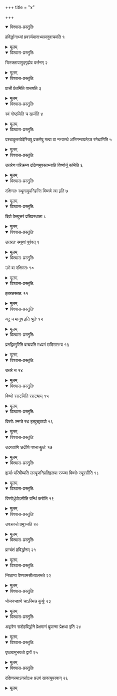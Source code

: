 +++
title = "४"

+++


<details open><summary>विश्वास-प्रस्तुतिः</summary>

हविर्द्धानाभ्यां प्रवर्त्त्यमानाभ्यामनुवाचयति १
</details>

<details><summary>मूलम्</summary>

हविर्द्धानाभ्यां प्रवर्त्त्यमानाभ्यामनुवाचयति १
</details>


<details open><summary>विश्वास-प्रस्तुतिः</summary>

त्रिरुक्तायामुद्गृह्येव वर्त्तनम् २
</details>

<details><summary>मूलम्</summary>

त्रिरुक्तायामुद्गृह्येव वर्त्तनम् २
</details>


<details open><summary>विश्वास-प्रस्तुतिः</summary>

प्राची प्रेतमिति वाचयति ३
</details>

<details><summary>मूलम्</summary>

प्राची प्रेतमिति वाचयति ३
</details>


<details open><summary>विश्वास-प्रस्तुतिः</summary>

स्वं गोष्ठमिति च खर्जति ४
</details>

<details><summary>मूलम्</summary>

स्वं गोष्ठमिति च खर्जति ४
</details>


<details open><summary>विश्वास-प्रस्तुतिः</summary>

पश्चादुत्तरवेदेस्त्रिषु प्रक्रमेषु मत्वा वा नभ्यस्थे अभिमन्त्रयतेऽत्र रमेथामिति ५
</details>

<details><summary>मूलम्</summary>

पश्चादुत्तरवेदेस्त्रिषु प्रक्रमेषु मत्वा वा नभ्यस्थे अभिमन्त्रयतेऽत्र रमेथामिति ५
</details>


<details open><summary>विश्वास-प्रस्तुतिः</summary>

उत्तरेण परिक्रम्य दक्षिणमुपस्तभ्नाति विष्णोर्नु कमिति ६
</details>

<details><summary>मूलम्</summary>

उत्तरेण परिक्रम्य दक्षिणमुपस्तभ्नाति विष्णोर्नु कमिति ६
</details>


<details open><summary>विश्वास-प्रस्तुतिः</summary>

दक्षिणतः स्थूणामुपनिहन्ति विष्णवे त्वा इति ७
</details>

<details><summary>मूलम्</summary>

दक्षिणतः स्थूणामुपनिहन्ति विष्णवे त्वा इति ७
</details>


<details open><summary>विश्वास-प्रस्तुतिः</summary>

दिवो वेत्त्युत्तरं प्रतिप्रस्थाता ८
</details>

<details><summary>मूलम्</summary>

दिवो वेत्त्युत्तरं प्रतिप्रस्थाता ८
</details>


<details open><summary>विश्वास-प्रस्तुतिः</summary>

उत्तरतः स्थूणां पूर्ववत् ९
</details>

<details><summary>मूलम्</summary>

उत्तरतः स्थूणां पूर्ववत् ९
</details>


<details open><summary>विश्वास-प्रस्तुतिः</summary>

उभे वा दक्षिणतः १०
</details>

<details><summary>मूलम्</summary>

उभे वा दक्षिणतः १०
</details>


<details open><summary>विश्वास-प्रस्तुतिः</summary>

इतरतस्ततः ११
</details>

<details><summary>मूलम्</summary>

इतरतस्ततः ११
</details>


<details open><summary>विश्वास-प्रस्तुतिः</summary>

यदु च मानुष इति श्रुतेः १२
</details>

<details><summary>मूलम्</summary>

यदु च मानुष इति श्रुतेः १२
</details>


<details open><summary>विश्वास-प्रस्तुतिः</summary>

प्रतद्विष्णुरिति वाचयति मध्यमं छदिरालभ्य १३
</details>

<details><summary>मूलम्</summary>

प्रतद्विष्णुरिति वाचयति मध्यमं छदिरालभ्य १३
</details>


<details open><summary>विश्वास-प्रस्तुतिः</summary>

उत्तरे च १४
</details>

<details><summary>मूलम्</summary>

उत्तरे च १४
</details>


<details open><summary>विश्वास-प्रस्तुतिः</summary>

विष्णो रराटमिति रराट्याम् १५
</details>

<details><summary>मूलम्</summary>

विष्णो रराटमिति रराट्याम् १५
</details>


<details open><summary>विश्वास-प्रस्तुतिः</summary>

विष्णोः श्नप्त्रे स्थ इत्युच्छ्राय्यौ १६
</details>

<details><summary>मूलम्</summary>

विष्णोः श्नप्त्रे स्थ इत्युच्छ्राय्यौ १६
</details>


<details open><summary>विश्वास-प्रस्तुतिः</summary>

उदगग्राणि छदींषि पश्चाच्छ्रुतेः १७
</details>

<details><summary>मूलम्</summary>

उदगग्राणि छदींषि पश्चाच्छ्रुतेः १७
</details>


<details open><summary>विश्वास-प्रस्तुतिः</summary>

द्वार्याः परिषीव्यति लस्पूजनिप्रतिहृतया रज्ज्वा विष्णोः स्यूरसीति १८
</details>

<details><summary>मूलम्</summary>

द्वार्याः परिषीव्यति लस्पूजनिप्रतिहृतया रज्ज्वा विष्णोः स्यूरसीति १८
</details>


<details open><summary>विश्वास-प्रस्तुतिः</summary>

विष्णोर्ध्रुवोऽसीति ग्रन्थिं करोति १९
</details>

<details><summary>मूलम्</summary>

विष्णोर्ध्रुवोऽसीति ग्रन्थिं करोति १९
</details>


<details open><summary>विश्वास-प्रस्तुतिः</summary>

उपक्रान्ते प्रमुञ्चति २०
</details>

<details><summary>मूलम्</summary>

उपक्रान्ते प्रमुञ्चति २०
</details>


<details open><summary>विश्वास-प्रस्तुतिः</summary>

प्राग्वंशं हविर्द्धानम् २१
</details>

<details><summary>मूलम्</summary>

प्राग्वंशं हविर्द्धानम् २१
</details>


<details open><summary>विश्वास-प्रस्तुतिः</summary>

निष्ठाप्य वैष्णवमसीत्यालभते २२
</details>

<details><summary>मूलम्</summary>

निष्ठाप्य वैष्णवमसीत्यालभते २२
</details>


<details open><summary>विश्वास-प्रस्तुतिः</summary>

भोजनभक्षणे चाऽस्मिन्न कुर्युः २३
</details>

<details><summary>मूलम्</summary>

भोजनभक्षणे चाऽस्मिन्न कुर्युः २३
</details>


<details open><summary>विश्वास-प्रस्तुतिः</summary>

अद्वारेण सदोहविर्द्धाने प्रेक्षमाणं ब्रूयान्मा प्रेक्षथा इति २४
</details>

<details><summary>मूलम्</summary>

अद्वारेण सदोहविर्द्धाने प्रेक्षमाणं ब्रूयान्मा प्रेक्षथा इति २४
</details>


<details open><summary>विश्वास-प्रस्तुतिः</summary>

पृष्ठ्यामुभयतो द्वार्ये २५
</details>

<details><summary>मूलम्</summary>

पृष्ठ्यामुभयतो द्वार्ये २५
</details>


<details open><summary>विश्वास-प्रस्तुतिः</summary>

दक्षिणस्याऽनसोऽधः प्रउगं खनत्युपरवान् २६
</details>

<details><summary>मूलम्</summary>

दक्षिणस्याऽनसोऽधः प्रउगं खनत्युपरवान् २६
</details>
